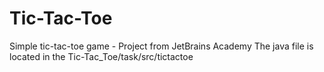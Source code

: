 # Tic-Tac-Toe
Simple tic-tac-toe game - Project from JetBrains Academy
The java file is located in the Tic-Tac_Toe/task/src/tictactoe
